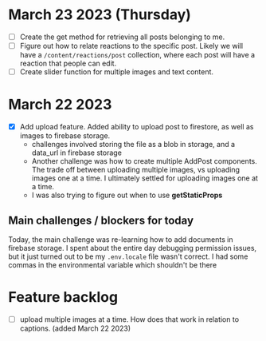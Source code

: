 # March 23 2023 (Thursday)
- [ ] Create the get method for retrieving all posts belonging to me. 
- [ ] Figure out how to relate reactions to the specific post. Likely we will have a `/content/reactions/post` collection, where each post will have a reaction that people can edit. 
- [ ] Create slider function for multiple images and text content.  

# March 22 2023
- [x] Add upload feature. Added ability to upload post to firestore, as well as images to firebase storage. 
  - challenges involved storing the file as a blob in storage, and a data_url in firebase storage
  - Another challenge was how to create multiple AddPost components. The trade off between uploading multiple images, vs uploading images one at a time. I ultimately settled for uploading images one at a time. 
  - I was also trying to figure out when to use <b>getStaticProps</b>

## Main challenges / blockers for today

Today, the main challenge was re-learning how to add documents in firebase storage. I spent about the entire day debugging permission issues, but it just turned out to be my `.env.locale` file wasn't correct. I had some commas in the environmental variable which shouldn't be there

# Feature backlog
- [ ] upload multiple images at a time. How does that work in relation to captions. (added March 22 2023)
